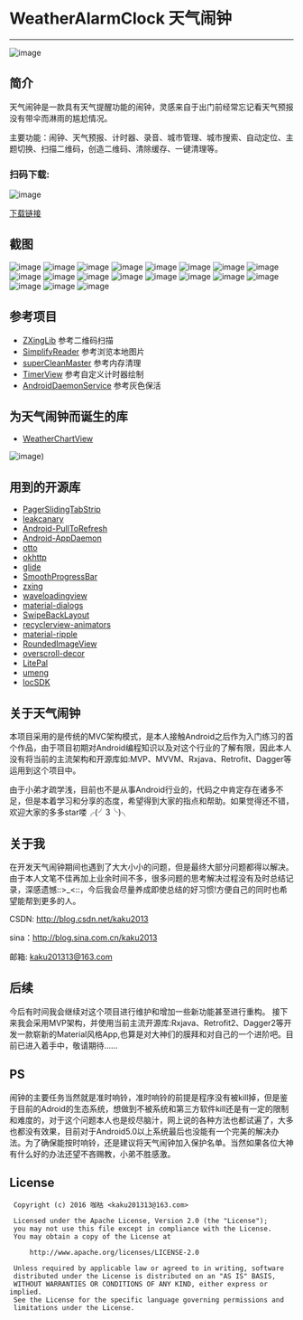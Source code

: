 # WeatherAlarmClock 天气闹钟
-----------------

![image](https://github.com/kaku2015/WeatherAlarmClock/blob/master/workspace/WeAC/screenshots/logo.png)

简介
-----------------
天气闹钟是一款具有天气提醒功能的闹钟，灵感来自于出门前经常忘记看天气预报没有带伞而淋雨的尴尬情况。

主要功能：闹钟、天气预报、计时器、录音、城市管理、城市搜索、自动定位、主题切换、扫描二维码，创造二维码、清除缓存、一键清理等。

### 扫码下载:

![image](https://github.com/kaku2015/WeatherAlarmClock/blob/master/workspace/WeAC/screenshots/qrcode.png)

[下载链接](http://zhushou.360.cn/detail/index/soft_id/3242718)

截图
--------------
![image](https://github.com/kaku2015/WeatherAlarmClock/blob/master/workspace/WeAC/screenshots/1.jpeg)
![image](https://github.com/kaku2015/WeatherAlarmClock/blob/master/workspace/WeAC/screenshots/2.jpeg)
![image](https://github.com/kaku2015/WeatherAlarmClock/blob/master/workspace/WeAC/screenshots/3.jpeg)
![image](https://github.com/kaku2015/WeatherAlarmClock/blob/master/workspace/WeAC/screenshots/4.jpeg)
![image](https://github.com/kaku2015/WeatherAlarmClock/blob/master/workspace/WeAC/screenshots/5.jpeg)
![image](https://github.com/kaku2015/WeatherAlarmClock/blob/master/workspace/WeAC/screenshots/6.jpeg)
![image](https://github.com/kaku2015/WeatherAlarmClock/blob/master/workspace/WeAC/screenshots/7.jpeg)
![image](https://github.com/kaku2015/WeatherAlarmClock/blob/master/workspace/WeAC/screenshots/8.jpeg)
![image](https://github.com/kaku2015/WeatherAlarmClock/blob/master/workspace/WeAC/screenshots/9.jpeg)
![image](https://github.com/kaku2015/WeatherAlarmClock/blob/master/workspace/WeAC/screenshots/10.jpeg)
![image](https://github.com/kaku2015/WeatherAlarmClock/blob/master/workspace/WeAC/screenshots/11.jpeg)
![image](https://github.com/kaku2015/WeatherAlarmClock/blob/master/workspace/WeAC/screenshots/12.jpeg)
![image](https://github.com/kaku2015/WeatherAlarmClock/blob/master/workspace/WeAC/screenshots/13.jpeg)
![image](https://github.com/kaku2015/WeatherAlarmClock/blob/master/workspace/WeAC/screenshots/14.jpeg)
![image](https://github.com/kaku2015/WeatherAlarmClock/blob/master/workspace/WeAC/screenshots/15.jpeg)
![image](https://github.com/kaku2015/WeatherAlarmClock/blob/master/workspace/WeAC/screenshots/16.jpeg)
![image](https://github.com/kaku2015/WeatherAlarmClock/blob/master/workspace/WeAC/screenshots/17.jpeg)
![image](https://github.com/kaku2015/WeatherAlarmClock/blob/master/workspace/WeAC/screenshots/18.jpeg)
![image](https://github.com/kaku2015/WeatherAlarmClock/blob/master/workspace/WeAC/screenshots/19.jpeg)

参考项目
--------------

* [ZXingLib](https://github.com/xuyisheng/ZXingLib) 参考二维码扫描
* [SimplifyReader](https://github.com/SkillCollege/SimplifyReader)   参考浏览本地图片
* [superCleanMaster](https://github.com/joyoyao/superCleanMaster)  参考内存清理
* [TimerView](https://github.com/pheynix/TimerView)  参考自定义计时器绘制
* [AndroidDaemonService](https://github.com/D-clock/AndroidDaemonService)  参考灰色保活

为天气闹钟而诞生的库
---------------
* [WeatherChartView](https://github.com/kaku2015/WeatherChartView) 

![image](https://github.com/kaku2015/WeatherAlarmClock/blob/master/workspace/WeAC/screenshots/wcv.png))

用到的开源库
-------------
* [PagerSlidingTabStrip](https://github.com/astuetz/PagerSlidingTabStrip) 
* [leakcanary](https://github.com/square/leakcanary) 
* [Android-PullToRefresh](https://github.com/chrisbanes/Android-PullToRefresh) 
* [Android-AppDaemon](https://github.com/Coolerfall/Android-AppDaemon) 
* [otto](https://github.com/square/otto) 
* [okhttp](https://github.com/square/okhttp) 
* [glide](https://github.com/bumptech/glide) 
* [SmoothProgressBar](https://github.com/castorflex/SmoothProgressBar) 
* [zxing](https://github.com/zxing/zxing) 
* [waveloadingview](https://github.com/tangqi92/WaveLoadingView) 
* [material-dialogs](https://github.com/afollestad/material-dialogs) 
* [SwipeBackLayout](https://github.com/ikew0ng/SwipeBackLayout) 
* [recyclerview-animators](https://github.com/wasabeef/recyclerview-animators) 
* [material-ripple](https://github.com/balysv/material-ripple) 
* [RoundedImageView](https://github.com/vinc3m1/RoundedImageView) 
* [overscroll-decor](https://github.com/EverythingMe/overscroll-decor) 
* [LitePal](https://github.com/LitePalFramework/LitePal)
* [umeng](http://www.umeng.com/)
* [locSDK](http://lbsyun.baidu.com/)


关于天气闹钟
---------------
本项目采用的是传统的MVC架构模式，是本人接触Android之后作为入门练习的首个作品，由于项目初期对Android编程知识以及对这个行业的了解有限，因此本人没有将当前的主流架构和开源库如:MVP、MVVM、Rxjava、Retrofit、Dagger等运用到这个项目中。

由于小弟才疏学浅，目前也不是从事Android行业的，代码之中肯定存在诸多不足，但是本着学习和分享的态度，希望得到大家的指点和帮助。如果觉得还不错，欢迎大家的多多star喽╭(╯3╰)╮

关于我
---------------
在开发天气闹钟期间也遇到了大大小小的问题，但是最终大部分问题都得以解决。由于本人文笔不佳再加上业余时间不多，很多问题的思考解决过程没有及时总结记录，深感遗憾::>_<::，今后我会尽量养成即使总结的好习惯!方便自己的同时也希望能帮到更多的人。

CSDN: http://blog.csdn.net/kaku2013

sina：http://blog.sina.com.cn/kaku2013

邮箱: kaku201313@163.com

后续
---------------
今后有时间我会继续对这个项目进行维护和增加一些新功能甚至进行重构。
接下来我会采用MVP架构，并使用当前主流开源库:Rxjava、Retrofit2、Dagger2等开发一款崭新的Material风格App,也算是对大神们的膜拜和对自己的一个进阶吧。目前已进入着手中，敬请期待……

PS
---------------
闹钟的主要任务当然就是准时响铃，准时响铃的前提是程序没有被kill掉，但是鉴于目前的Adroid的生态系统，想做到不被系统和第三方软件kill还是有一定的限制和难度的，对于这个问题本人也是绞尽脑汁，网上说的各种方法也都试遍了，大多也都没有效果，目前对于Android5.0以上系统最后也没能有一个完美的解决办法。为了确保能按时响铃，还是建议将天气闹钟加入保护名单。当然如果各位大神有什么好的办法还望不吝赐教，小弟不胜感激。

License
---------------
  ```
   Copyright (c) 2016 咖枯 <kaku201313@163.com>

   Licensed under the Apache License, Version 2.0 (the "License");
   you may not use this file except in compliance with the License.
   You may obtain a copy of the License at

       http://www.apache.org/licenses/LICENSE-2.0

   Unless required by applicable law or agreed to in writing, software
   distributed under the License is distributed on an "AS IS" BASIS,
   WITHOUT WARRANTIES OR CONDITIONS OF ANY KIND, either express or implied.
   See the License for the specific language governing permissions and
   limitations under the License.
```





